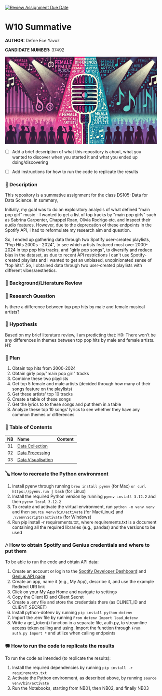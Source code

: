 [![Review Assignment Due Date](https://classroom.github.com/assets/deadline-readme-button-22041afd0340ce965d47ae6ef1cefeee28c7c493a6346c4f15d667ab976d596c.svg)](https://classroom.github.com/a/bt9dKHiK)
# W10 Summative

**AUTHOR:** Defne Ece Yavuz

**CANDIDATE NUMBER:** 37492


![Cover image, male vs. female lyrics in pop songs](images/cover.jpg)


- [ ] Add a brief description of what this repository is about, what you wanted to discover when you started it and what you ended up doing/discovering

- [ ] Add instructions for how to run the code to replicate the results

### 🎸 Description
This repository is a summative assignment for the class DS105: Data for Data Science. In summary, 

Initially, my goal was to do an exploratory analysis of what defined "main pop girl" music - I wanted to get a list of top tracks by "main pop girls" such as Sabrina Carpenter, Chappel Roan, Olivia Rodrigo etc. and inspect their audio features. However, due to the deprecation of these endpoints in the Spotify API, I had to reformulate my research aim and question. 

So, I ended up gathering data through two Spotify user-created playlists, "Pop Hits 2000s - 2024", to see which artists featured most over 2000-2024 in top pop hits tracks, and "girly pop songs", to diversify and reduce bias in the dataset, as due to recent API restrictions I can't use Spotify-created playlists and I wanted to get an unbiased, unopinionated sense of "top hits". So, I obtained data through two user-created playlists with different vibes/aesthetics.

### 🎻 Background/Literature Review


### 🥁 Research Question
Is there a difference between top pop hits by male and female musical artists?

### 🎺 Hypothesis
Based on my brief literature review, I am predicting that:
H0: There won't be any differences in themes between top pop hits by male and female artists.
H1: 

### 🎵 Plan
1) Obtain top hits from 2000-2024
2) Obtain girly pop/"main pop girl" tracks
3) Combine these two playlists
4) Get top 5 female and male artists (decided through how many of their songs feature on the playlists)
5) Get these artists' top 10 tracks
6) Create a table of these songs
7) Get the lyrics to to these songs and put them in a table
8) Analyze these top 10 songs' lyrics to see whether they have any common themes or differences

### 🎷 Table of Contents
| NB | Name | Content |
| :--: | :--- | :--- |
| 01 | [Data Collection]() |  |
| 02 | [Data Processing]() |  |
| 03 | [Data Visualisation]() |  |

### 🪕 How to recreate the Python environment
1) Install pyenv through running `brew install pyenv` (for Mac) `or curl https://pyenv.run | bash` (for Linux)
2) Install the required Python version by running `pyenv install 3.12.2` and then `pyenv local 3.12.2`
3) To create and activate the virtual environment, run `python -m venv venv` and then `source venv/bin/activate` (for Mac/Linux) and `.\venv\Scripts\activate` (for Windows)
4) Run pip install -r requirements.txt, where requirements.txt is a document containing all the required libraries (e.g., pandas) and the versions to be used

### 🎶 How to obtain Spotify and Genius credentials and where to put them
To be able to run the code and obtain API data: 
1) Create an account or login to the [Spotify Developer Dashboard](https://developer.spotify.com/dashboard) and [Genius API page](https://genius.com/api-clients)
2) Create an app, name it (e.g., My App), describe it, and use the example Redirect URI link
3) Click on your My App Home and navigate to settings
4) Copy the Client ID and Client Secret 
5) Create a .env file and store the credentials there (as CLINET_ID and CLIENT_SECRET)
6) Install python-dotenv by running `pip install python-dotenv`
7) Import the .env file by running `From dotenv Import load_dotenv`
8) Write a get_token() function in a separate file, auth.py, to streamline access token calling and using. Import the function through `From auth.py Import *` and utilize when calling endpoints

### 🪗 How to run the code to replicate the results
To run the code as intended (to replicate the results):
1) Install the required dependencies by running `pip install -r requirements.txt`
2) Activate the Python environment, as described above, by running `source venv/bin/activate`
3) Run the Notebooks, starting from NB01, then NB02, and finally NB03
